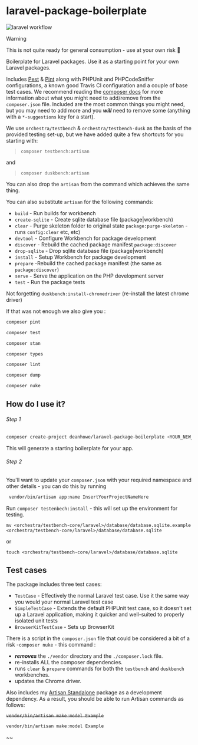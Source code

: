# laravel-package-boilerplate

![laravel workflow](https://github.com/deanhowe/laravel-package-boilerplate/workflows/Laravel/badge.svg)

> [!WARNING]
> This is not quite ready for general consumption - use at your own risk 🤨

Boilerplate for Laravel packages. Use it as a starting point for your own Laravel packages.

Includes [Pest](https://pestphp.com/) & [Pint](https://laravel.com/docs/10.x/pint) along with PHPUnit and PHPCodeSniffer configurations, a known good Travis CI configuration and a couple of base test cases.
We recommend reading the [composer docs](https://getcomposer.org/doc/04-schema.md) for more information about what you might need to add/remove from the `composer.json` file. 
Included are the most common things you might need, but you may need to add more and you __*will*__ need to remove some (anything with a `*-suggestions` key for a start).

We use `orchestra/testbench` & `orchestra/testbench-dusk` as the basis of the provided testing set-up, but we have added quite a few shortcuts for you starting with:

> `composer testbench:artisan`

and 
 
> `composer duskbench:artisan`

You can also drop the `artisan` from the command which achieves the same thing.

You can also substitute `artisan` for the following commands:

 * `build` -  Run builds for workbench
 * `create-sqlite` - Create sqlite database file (package|workbench)
 * `clear` - Purge skeleton folder to original state `package:purge-skeleton` - runs `config:clear` etc, etc)
 * `devtool` - Configure Workbench for package development
 * `discover` - Rebuild the cached package manifest `package:discover`
 * `drop-sqlite` - Drop sqlite database file (package|workbench)
 * `install` - Setup Workbench for package development
 * `prepare` -Rebuild the cached package manifest (the same as `package:discover`)
 * `serve` - Serve the application on the PHP development server
 * `test` - Run the package tests

Not forgetting `duskbench:install-chromedriver` (re-install the latest chrome driver)



If that was not enough we also give you :

```bash
composer pint
```

```bash
composer test
```

```bash
composer stan
```

```bash
composer types
```

```bash
composer lint
```

```bash
composer dump
```

```bash
composer nuke
```


How do I use it?
----------------
###### Step 1
```bash
composer create-project deanhowe/laravel-package-boilerplate <YOUR_NEW_PACKAGE_DIRECTORY>
```

This will generate a starting boilerplate for your app.

###### Step 2
You'll want to update your `composer.json` with your required namespace and other details - you can do this by running
```bash
 vendor/bin/artisan app:name InsertYourProjectNameHere
 ```

Run `composer testenbech:install` - this will set up the environment for testing.

    mv <orchestra/testbench-core/laravel>/database/database.sqlite.example <orchestra/testbench-core/laravel>/database/database.sqlite

or

    touch <orchestra/testbench-core/laravel>/database/database.sqlite


Test cases
----------

The package includes three test cases:

* `TestCase` - Effectively the normal Laravel test case. Use it the same way you would your normal Laravel test case
* `SimpleTestCase` - Extends the default PHPUnit test case, so it doesn't set up a Laravel application, making it quicker and well-suited to properly isolated unit tests
* `BrowserKitTestCase` - Sets up BrowserKit

There is a script in the `composer.json` file that could be considered a bit of a risk -`composer nuke` - this command :
* __*removes*__ the `./vendor` directory and the `./composer.lock` file.
* re-installs ALL the composer dependencies.
* runs `clear` & `prepare` commands for both the `testbench` and `duskbench` workbenches.
* updates the Chrome driver.

Also includes my [Artisan Standalone](https://github.com/matthewbdaly/artisan-standalone) package as a development dependency. As a result, you should be able to run Artisan commands as follows:

~~`vendor/bin/artisan make:model Example`~~

```bash
vendor/bin/artisan make:model Example
```
~~
